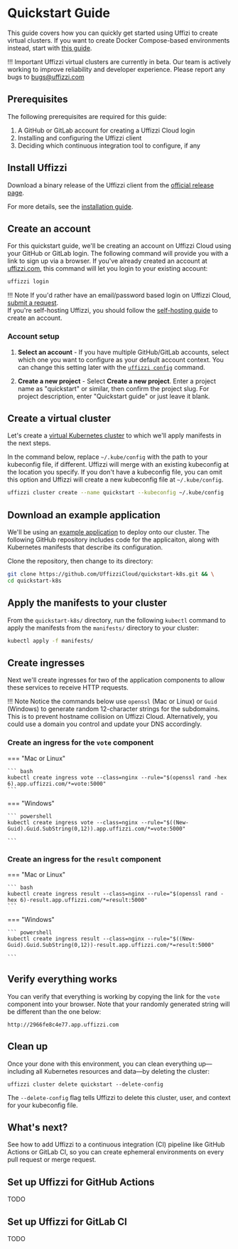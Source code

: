 # Quickstart Guide

This guide covers how you can quickly get started using Uffizi to create virtual clusters. If you want to create Docker Compose-based environments instead, start with [this guide](docker-compose-environment.md).

!!! Important
    Uffizzi virtual clusters are currently in beta. Our team is actively working to improve reliability and developer experience. Please report any bugs to bugs@uffizzi.com

## Prerequisites

The following prerequisites are required for this guide:

1. A GitHub or GitLab account for creating a Uffizzi Cloud login
2. Installing and configuring the Uffizzi client
3. Deciding which continuous integration tool to configure, if any

## Install Uffizzi

Download a binary release of the Uffizzi client from the [official release page](https://github.com/UffizziCloud/uffizzi_cli/releases).  

For more details, see the [installation guide](install.md).

## Create an account

For this quickstart guide, we'll be creating an account on Uffizzi Cloud using your GitHub or GitLab login. The following command will provide you with a link to sign up via a browser. If you've already created an account at [uffizzi.com](https://uffizzi.com), this command will let you login to your existing account:

``` bash
uffizzi login
```

!!! Note
    If you'd rather have an email/password based login on Uffizzi Cloud, [submit a request](mailto:accounts@uffizzi.com).  
    If you're self-hosting Uffizzi, you should follow the [self-hosting guide](https://github.com/UffizziCloud/uffizzi/blob/develop/INSTALL.md) to create an account. 

### Account setup

1. **Select an account** - If you have multiple GitHub/GitLab accounts, select which one you want to configure as your default account context. You can change this setting later with the [`uffizzi config`](references/cli.md#config) command.  

2. **Create a new project** - Select **Create a new project**. Enter a project name as "quickstart" or similar, then confirm the project slug. For project description, enter "Quickstart guide" or just leave it blank.

## Create a virtual cluster

Let's create a [virtual Kubernetes cluster](topics/virtual-clusters.md) to which we'll apply manifests in the next steps.  

In the command below, replace `~/.kube/config` with the path to your kubeconfig file, if different. Uffizzi will merge with an existing kubeconfig at the location you specify. If you don't have a kubeconfig file, you can omit this option and Uffizzi will create a new kubeconfig file at `~/.kube/config`.

``` bash
uffizzi cluster create --name quickstart --kubeconfig ~/.kube/config
```

## Download an example application

We'll be using an [example application](https://github.com/UffizziCloud/quickstart-k8s) to deploy onto our cluster. The following GitHub repository includes code for the applicaiton, along with Kubernetes manifests that describe its configuration.  

Clone the repository, then change to its directory:

``` bash
git clone https://github.com/UffizziCloud/quickstart-k8s.git && \
cd quickstart-k8s
```

## Apply the manifests to your cluster

From the `quickstart-k8s/` directory, run the following `kubectl` command to apply the manifests from the `manifests/` directory to your cluster:

``` bash
kubectl apply -f manifests/
```

## Create ingresses

Next we'll create ingresses for two of the application components to allow these services to receive HTTP requests.  

!!! Note
    Notice the commands below use `openssl` (Mac or Linux) or `Guid` (Windows) to generate random 12-character strings for the subdomains. This is to prevent hostname collision on Uffizzi Cloud. Alternatively, you could use a domain you control and update your DNS accordingly.

### Create an ingress for the `vote` component

=== "Mac or Linux"

    ``` bash
    kubectl create ingress vote --class=nginx --rule="$(openssl rand -hex 6).app.uffizzi.com/*=vote:5000"
    ```

=== "Windows"  

    ``` powershell
    kubectl create ingress vote --class=nginx --rule="$((New-Guid).Guid.SubString(0,12)).app.uffizzi.com/*=vote:5000"

    ```

### Create an ingress for the `result` component

=== "Mac or Linux"

    ``` bash
    kubectl create ingress result --class=nginx --rule="$(openssl rand -hex 6)-result.app.uffizzi.com/*=result:5000"
    ```

=== "Windows"  

    ``` powershell
    kubectl create ingress result --class=nginx --rule="$((New-Guid).Guid.SubString(0,12))-result.app.uffizzi.com/*=result:5000"

    ```

## Verify everything works

You can verify that everything is working by copying the link for the `vote` component into your browser. Note that your randomly generated string will be different than the one below:

```
http://2966fe8c4e77.app.uffizzi.com
```

## Clean up

Once your done with this environment, you can clean everything up—including all Kubernetes resources and data—by deleting the cluster:

```
uffizzi cluster delete quickstart --delete-config
```

The `--delete-config` flag tells Uffizzi to delete this cluster, user, and context for your kubeconfig file.

## What's next?

See how to add Uffizzi to a continuous integration (CI) pipeline like GitHub Actions or GitLab CI, so you can create ephemeral environments on every pull request or merge request.

## Set up Uffizzi for GitHub Actions

TODO

## Set up Uffizzi for GitLab CI

TODO